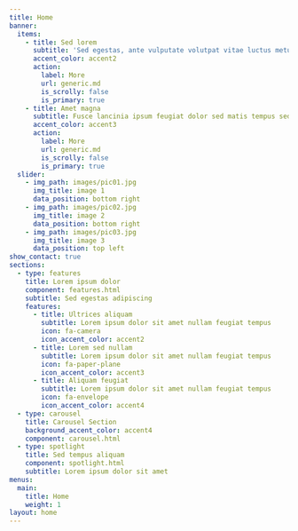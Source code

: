 ```yaml
---
title: Home
banner:
  items:
    - title: Sed lorem
      subtitle: 'Sed egestas, ante vulputate volutpat vitae luctus metus libero aliquam'
      accent_color: accent2
      action:
        label: More
        url: generic.md
        is_scrolly: false
        is_primary: true
    - title: Amet magna
      subtitle: Fusce lancinia ipsum feugiat dolor sed matis tempus sed nullam
      accent_color: accent3
      action:
        label: More
        url: generic.md
        is_scrolly: false
        is_primary: true
  slider:
    - img_path: images/pic01.jpg
      img_title: image 1
      data_position: bottom right
    - img_path: images/pic02.jpg
      img_title: image 2
      data_position: bottom right
    - img_path: images/pic03.jpg
      img_title: image 3
      data_position: top left
show_contact: true
sections:
  - type: features
    title: Lorem ipsum dolor
    component: features.html
    subtitle: Sed egestas adipiscing
    features:
      - title: Ultrices aliquam
        subtitle: Lorem ipsum dolor sit amet nullam feugiat tempus
        icon: fa-camera
        icon_accent_color: accent2
      - title: Lorem sed nullam
        subtitle: Lorem ipsum dolor sit amet nullam feugiat tempus
        icon: fa-paper-plane
        icon_accent_color: accent3
      - title: Aliquam feugiat
        subtitle: Lorem ipsum dolor sit amet nullam feugiat tempus
        icon: fa-envelope
        icon_accent_color: accent4
  - type: carousel
    title: Carousel Section
    background_accent_color: accent4
    component: carousel.html
  - type: spotlight
    title: Sed tempus aliquam
    component: spotlight.html
    subtitle: Lorem ipsum dolor sit amet
menus:
  main:
    title: Home
    weight: 1
layout: home
---
```

